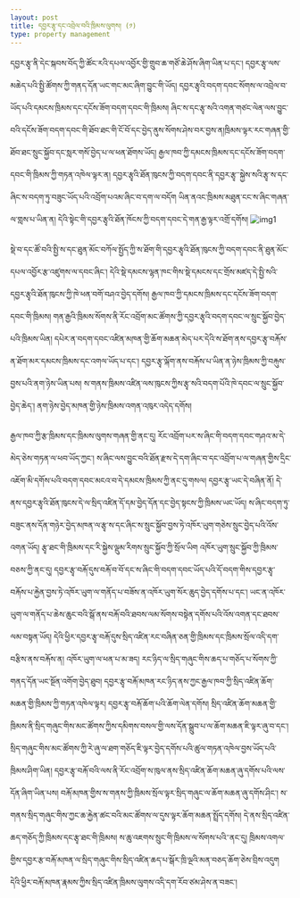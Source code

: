 ```yaml
---
layout: post
title: དབྱར་རྩྭ་དང་འབྲེལ་བའི་ཁྲིམས་ལུགས། (༡)
type: property management
---
```

དབྱར་རྩྭ་ནི་དེང་སྐབས་བོད་ཀྱི་ཚོང་རའི་དཔལ་འབྱོར་གྱི་གྲུབ་ཆ་གཙོ་ཆེ་ཤོས་ཞིག་ཡིན་པ་དང་། དབྱར་རྩྭ་ལས་མཆེད་པའི་སྤྱི་ཚོགས་ཀྱི་གནད་དོན་ཡང་གང་མང་ཞིག་བྱུང་གི་ཡོད། དབྱར་རྩྭའི་བདག་དབང་སོགས་ལ་འབྲེལ་བ་ཡོད་པའི་དམངས་ཁྲིམས་དང་དངོས་ཟོག་བདག་དབང་གི་ཁྲིམས། ཞིང་ས་དང་རྩྭ་སའི་འགན་གཙང་ལེན་ལས་བྱུང་བའི་དངོས་ཟོག་བདག་དབང་གི་ཐོབ་ཐང་གི་ངོ་བོ་དང་བྱེད་ནུས་སོགས་ཤེས་བར་བྱས་ན།ཁྲིམས་ལྟར་རང་གཞན་གྱི་ཐོབ་ཐང་སྲུང་སྐྱོབ་དང་སླར་གསོ་བྱེད་པ་ལ་ཕན་ཐོགས་ཡོད། རྒྱལ་ཁབ་ཀྱི་དམངས་ཁྲིམས་དང་དངོས་ཟོག་བདག་དབང་གི་ཁྲིམས་ཀྱི་གཏན་འཁེལ་ལྟར་ན། དབྱར་རྩྭའི་ཐོན་ཁུངས་ཀྱི་བདག་དབང་ནི་དབྱར་རྩྭ་་སྐྱེས་སའི་རྩྭ་ས་དང་ཞིང་ས་བདག་ཏུ་བཟུང་ཡོད་པའི་འབྲོག་པའམ་ཞིང་བ་དག་ལ་བདོག ཡིན་ནའང་ཁྲིམས་མཐུན་ངང་ས་ཞིང་གཞན་ལ་གླས་པ་ཡིན་ན། དེའི་སྟེང་གི་དབྱར་རྩྭའི་ཐོན་ཁོངས་ཀྱི་བདག་དབང་དེ་གན་རྒྱ་ལྟར་འགྲོ་དགོས།
![img1](http://govpic.qhnews.com/0/10/00/89/10008955_517484.jpg)

སྡེ་བ་དང་ཚོ་བའི་སྤྱི་ས་དང་ཐུན་མོང་བཀོལ་སྤྱོད་ཀྱི་ས་ཐོག་གི་དབྱར་རྩྭའི་ཐོན་ཁུངས་ཀྱི་བདག་དབང་ནི་ཐུན་མོང་དཔལ་འབྱོར་རྩ་འཛུགས་ལ་དབང་ཞིང་། དེའི་སྡེ་དམངས་ལྷན་ཁང་གིས་སྡེ་དམངས་དང་གྲོས་མཛད་དེ་སྤྱི་སའི་དབྱར་རྩྭའི་ཐོན་ཁུངས་ཀྱི་ཁེ་ཕན་བགོ་བཤའ་བྱེད་དགོས། རྒྱལ་ཁབ་ཀྱི་དམངས་ཁྲིམས་དང་དངོས་ཟོག་བདག་དབང་གི་ཁྲིམས། གན་རྒྱའི་ཁྲིམས་སོགས་ནི་རོང་འབྲོག་མང་ཚོགས་ཀྱི་དབྱར་རྩྭའི་བདག་དབང་ལ་སྲུང་སྐྱོབ་བྱེད་པའི་ཁྲིམས་ཡིན། དཔེར་ན་བདག་དབང་འཛིན་མཁན་གྱི་ཆོག་མཆན་མེད་པར་དེའི་ས་ཐོག་ནས་དབྱར་རྩྭ་བརྐོས་ན་ཐོག་མར་དམངས་ཁྲིམས་དང་འགལ་ཡོད་པ་དང་། དབྱར་རྩྭ་ལྐོག་ནས་བརྐོས་པ་ཡིན་ན་ཉེས་ཁྲིམས་ཀྱི་བརྐུས་བྱས་པའི་ནག་ཉེས་ཡིན་པས། ས་གནས་ཁྲིམས་འཛིན་ལས་ཁུངས་ཀྱིས་རྩྭ་སའི་བདག་པོའི་ཁེ་དབང་ལ་སྲུང་སྐྱོབ་བྱེད་ཆེད་། ནག་ཉེས་བྱེད་མཁན་གྱི་ཉེས་ཁྲིམས་འགན་འཁུར་འདེད་དགོས།

རྒྱལ་ཁབ་ཀྱི་རྩ་ཁྲིམས་དང་ཁྲིམས་ལུགས་གཞན་གྱི་ནང་དུ། རོང་འབྲོག་པར་ས་ཞིང་གི་བདག་དབང་གཤའ་མ་དེ་མེད་ཅེས་གཏན་ལ་ཕབ་ཡོད་ཀྱང་། ས་ཞིང་ལས་བྱུང་བའི་ཐོན་རྫས་དེ་དག་ཞིང་བ་དང་འབྲོག་པ་ལ་གཞན་གྱིས་དྲིང་འཇོག་མི་དགོས་པའི་བདག་དབང་མངའ་བ་དེ་དམངས་ཁྲིམས་ཀྱི་ནང་དུ་གསལ། དབྱར་རྩྭ་ཡང་དེ་བཞིན་ནོ། དེ་ནས་དབྱར་རྩྭའི་ཐོན་ཁུངས་དེ་ལ་སྲིད་འཛིན་དོ་དམ་བྱེད་དོན་དང་བྱེད་སྟངས་ཀྱི་ཁྲིམས་ཡང་ཡོད། ས་ཞིང་བདག་ཏུ་བཟུང་ནས་དོན་གཉེར་བྱེད་མཁན་ལ་རྩྭ་ས་དང་ཞིང་ས་སྲུང་སྐྱོབ་བྱས་ཏེ་འཁོར་ཡུག་གཅེས་སྲུང་བྱེད་པའི་འོས་འགན་ཡོད། རྩྭ་ཐང་གི་ཁྲིམས་དང་རི་སྐྱེས་ལྡུམ་རིགས་སྲུང་སྐྱོབ་ཀྱི་སྲོལ་ཡིག འཁོར་ཡུག་སྲུང་སྐྱོབ་ཀྱི་ཁྲིམས་བཅས་ཀྱི་ནང་དུ། དབྱར་རྩྭ་བརྐོ་དུས་བརྐོ་བ་བོ་དང་ས་ཞིང་གི་བདག་དབང་ཡོད་པའི་དོ་བདག་གིས་དབྱར་རྩྭ་བརྐོས་པ་རྐྱེན་བྱས་ཏེ་འཁོར་ཡུག་ལ་གནོད་པ་བཟོས་ན་འཁོར་ཡུག་སོར་ཆུད་བྱེད་དགོས་པ་དང་། ཡང་ན་འཁོར་ཡུག་ལ་གནོད་པ་ཆེས་ཆུང་བའི་སྒོ་ནས་བརྐོ་བའི་ཐབས་ལམ་སོགས་བསྟེན་དགོས་པའི་འོས་འགན་དང་ཐབས་ལམ་བསྟན་ཡོད། དེའི་ཕྱིར་དབྱར་རྩྭ་བརྐོ་དུས་སྲིད་འཛིན་རང་བཞིན་ཅན་གྱི་ཁྲིམས་དང་ཁྲིམས་སྲོལ་འདི་དག་བརྩིས་ནས་བརྐོས་ན། འཁོར་ཡུག་ལ་ཕན་པ་མ་ཟད། རང་ཉིད་ལ་སྲིད་གཞུང་གིས་ཆད་པ་གཅོད་པ་སོགས་ཀྱི་གནད་དོན་ཡང་སྔོན་འགོག་བྱེད་ཐུབ། དབྱར་རྩྭ་བརྐོ་མཁན་རང་ཉིད་ནས་ཀྱང་རྒྱལ་ཁབ་ཀྱི་སྲིད་འཛིན་ཆོག་མཆན་གྱི་ཁྲིམས་ཀྱི་གཏན་འཁེལ་ལྟར། དབྱར་རྩྭ་བརྐོ་ཆོག་པའི་ཆོག་ལེན་དགོས། སྲིད་འཛིན་ཆོག་མཆན་གྱི་ཁྲིམས་ནི་སྲིད་གཞུང་གིས་མང་ཚོགས་ཀྱིས་དམིགས་བསལ་གྱི་ལས་དོན་སྒྲུབ་པ་ལ་ཆོག་མཆན་ཇི་ལྟར་ཞུ་བ་དང་། སྲིད་གཞུང་གིས་མང་ཚོགས་ཀྱི་རེ་ཞུ་ལ་ཐག་གཅོད་ཇི་ལྟར་བྱེད་དགོས་པའི་ཚུལ་གཏན་འཁེལ་བྱས་ཡོད་པའི་ཁྲིམས་ཤིག་ཡིན། དབྱར་རྩྭ་བརྐོ་བའི་ལས་ནི་རོང་འབྲོག་ས་ཁུལ་ནས་སྲིད་འཛིན་ཆོག་མཆན་ཞུ་དགོས་པའི་ལས་དོན་ཞིག་ཡིན་པས། བརྐོ་མཁན་གྱིས་ས་གནས་ཀྱི་ཁྲིམས་སྲོལ་ལྟར་སྲིད་གཞུང་ལ་ཆོག་མཆན་ཞུ་དགོས་ཤིང་། ས་གནས་སྲིད་གཞུང་གིས་ཀྱང་ཆ་རྐྱེན་ཚང་བའི་མང་ཚོགས་ལ་དུས་ལྟར་ཆོག་མཆན་སྤྲོད་དགོས། དེ་ནས་སྲིད་འཛིན་ཆད་གཅོད་ཀྱི་ཁྲིམས་དང་རྩྭ་ཐང་གི་ཁྲིམས། ས་ཆུ་འཇགས་སྲུང་གི་ཁྲིམས་ལ་སོགས་པའི་་ནང་དུ། ཁྲིམས་འགལ་གྱིས་དབྱར་རྩ་བརྐོ་མཁན་ལ་སྲིད་གཞུང་གིས་སྲིད་འཛིན་ཆད་པ་སྒོར་ཁྲི་ལྔའི་མན་བཅད་ཆོག་ཅེས་བྲིས་འདུག དེའི་ཕྱིར་བརྐོ་མཁན་རྣམས་ཀྱིས་སྲིད་འཛིན་ཁྲིམས་ལུགས་འདི་དག་རོབ་ཙམ་ཤེས་ན་བཟང་།